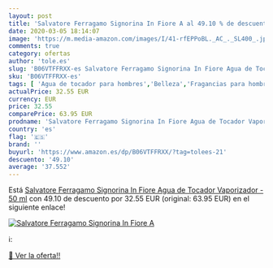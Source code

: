 ```yaml
---
layout: post
title: 'Salvatore Ferragamo Signorina In Fiore A al 49.10 % de descuento'
date: 2020-03-05 18:14:07
image: 'https://m.media-amazon.com/images/I/41-rfEPPoBL._AC_._SL400_.jpg'
comments: true
category: ofertas
author: 'tole.es'
slug: 'B06VTFFRXX-es Salvatore Ferragamo Signorina In Fiore Agua de Tocador...'
sku: 'B06VTFFRXX-es'
tags: [ 'Agua de tocador para hombres','Belleza','Fragancias para hombres','Perfumes y fragancias','Productos para el cuidado de la piel','Sets y juegos para el cuidado de la piel','agua','de','tocador', ]
actualPrice: 32.55 EUR
currency: EUR
price: 32.55
comparePrice: 63.95 EUR
prodname: 'Salvatore Ferragamo Signorina In Fiore Agua de Tocador Vaporizador - 50 ml'
country: 'es'
flag: '🇪🇸'
brand: ''
buyurl: 'https://www.amazon.es/dp/B06VTFFRXX/?tag=tolees-21'
descuento: '49.10'
average: '37.552'
---
```


Está [Salvatore Ferragamo Signorina In Fiore Agua de Tocador Vaporizador - 50 ml](https://www.amazon.es/dp/B06VTFFRXX/?tag=tolees-21) con 49.10 de descuento por 32.55 EUR (original: 63.95 EUR) en el siguiente enlace!

[![Salvatore Ferragamo Signorina In Fiore A](https://m.media-amazon.com/images/I/41-rfEPPoBL._AC_._SL400_.jpg)](https://www.amazon.es/dp/B06VTFFRXX/?tag=tolees-21)

ℹ️:


[🛒 Ver la oferta!!](https://www.amazon.es/dp/B06VTFFRXX/?tag=tolees-21)
